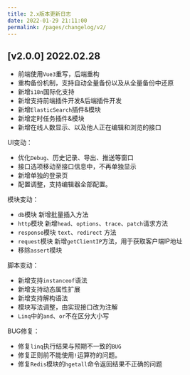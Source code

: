 ```yaml
---
title: 2.x版本更新日志
date: 2022-01-29 21:11:00
permalink: /pages/changelog/v2/
---
```

## [v2.0.0] 2022.02.28
- 前端使用`Vue3`重写，后端重构
- 重构备份机制，支持自动全量备份以及从全量备份中还原
- 新增`i18n`国际化支持
- 新增支持前端插件开发&后端插件开发
- 新增`ElasticSearch`插件&模块
- 新增定时任务插件&模块
- 新增在线人数显示、以及他人正在编辑和浏览的接口

UI变动：
- 优化`Debug`、历史记录、导出、推送等窗口
- 接口选项移动至接口信息中，不再单独显示
- 新增单独的登录页
- 配置调整，支持编辑器全部配置。


模块变动：
- `db`模块 新增批量插入方法
- `http`模块 新增`head`、`options`、`trace`、`patch`请求方法
- `response`模块 `text`、`redirect` 方法
- `request`模块 新增`getClientIP`方法，用于获取客户端IP地址
- 移除`assert`模块

脚本变动：
- 新增支持`instanceof`语法
- 新增支持动态属性扩展
- 新增支持解构语法
- 模块写法调整，由实现接口改为注解
- `Linq`中的`and`、`or`不在区分大小写

BUG修复：
- 修复`linq`执行结果与预期不一致的`BUG`
- 修复正则前不能使用`!`运算符的问题。
- 修复`Redis`模块的`hgetall`命令返回结果不正确的问题